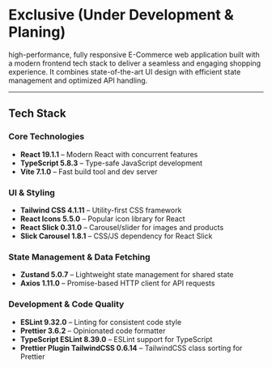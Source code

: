 # Exclusive (Under Development & Planing)

high-performance, fully responsive E-Commerce web application built with a modern frontend tech stack to deliver a seamless and engaging shopping experience.
It combines state-of-the-art UI design with efficient state management and optimized API handling.

---

## Tech Stack

### **Core Technologies**

- **React 19.1.1** – Modern React with concurrent features
- **TypeScript 5.8.3** – Type-safe JavaScript development
- **Vite 7.1.0** – Fast build tool and dev server

### **UI & Styling**

- **Tailwind CSS 4.1.11** – Utility-first CSS framework
- **React Icons 5.5.0** – Popular icon library for React
- **React Slick 0.31.0** – Carousel/slider for images and products
- **Slick Carousel 1.8.1** – CSS/JS dependency for React Slick

### **State Management & Data Fetching**

- **Zustand 5.0.7** – Lightweight state management for shared state
- **Axios 1.11.0** – Promise-based HTTP client for API requests

### **Development & Code Quality**

- **ESLint 9.32.0** – Linting for consistent code style
- **Prettier 3.6.2** – Opinionated code formatter
- **TypeScript ESLint 8.39.0** – ESLint support for TypeScript
- **Prettier Plugin TailwindCSS 0.6.14** – TailwindCSS class sorting for Prettier





















